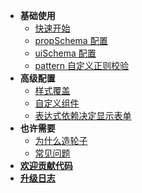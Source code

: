 - **基础使用**
  - [快速开始](README)
  - [propSchema 配置](docs/prop-schema)
  - [uiSchema 配置](docs/ui-schema)
  - [pattern 自定义正则校验](docs/pattern)
- **高级配置**
  - [样式覆盖](docs/css)
  - [自定义组件](docs/widget)
  - [表达式依赖决定显示表单](docs/depend)
- **也许需要**
  - [为什么造轮子](docs/why)
  - [常见问题](docs/question)
- [**欢迎贡献代码**](CONTRIBUTING)
- [**升级日志**](CHANGELOG)
